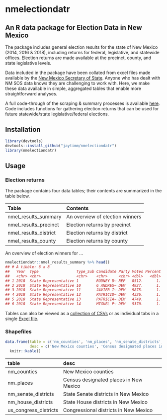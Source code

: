 nmelectiondatr
==============

An R data package for Election Data in New Mexico
-------------------------------------------------

The package includes general election results for the state of New Mexico (2014, 2016 & 2018), including returns for federal, legislative, and statewide offices. Election returns are made available at the precinct, county, and state legislative levels.

Data included in the package have been collated from excel files made available by the [New Mexico Secretary of State](http://www.sos.state.nm.us/Elections_Data/Past_Election_Results.aspx). Anyone who has dealt with NM SOS data knows they are challenging to work with. Here, we make these data available in simple, aggregated tables that enable more straightforward analyses.

A full code-through of the scraping & summary processes is available [here](https://github.com/jaytimm/nmelectiondatr/blob/master/data-raw/scrape_nmelect_data.Rmd). Code includes functions for gathering election returns that can be used for future statewide/state legislative/federal elections.

Installation
------------

``` r
library(devtools)
devtools::install_github("jaytimm/nmelectiondatr")
library(nmelectiondatr)
```

Usage
-----

### Election returns

The package contains four data tables; their contents are summarized in the table below.

| Table                   | Contents                        |
|:------------------------|:--------------------------------|
| nmel\_results\_summary  | An overview of election winners |
| nmel\_results\_precinct | Election returns by precinct    |
| nmel\_results\_district | Election returns by district    |
| nmel\_results\_county   | Election returns by county      |

An overview of election winners for ...

``` r
nmelectiondatr::nmel_results_summary %>% head()
## # A tibble: 6 x 8
##   Year  Type                 Type_Sub Candidate Party Votes Percent Winner
##   <chr> <chr>                <chr>    <chr>     <chr> <dbl>   <dbl> <chr> 
## 1 2018  State Representative 1        RODNEY D~ REP   8512.      1. Winner
## 2 2018  State Representative 10       G ANDRES~ DEM   4927.      1. Winner
## 3 2018  State Representative 11       JAVIER I~ DEM   9875.      1. Winner
## 4 2018  State Representative 12       PATRICIO~ DEM   4326.      1. Winner
## 5 2018  State Representative 13       PATRICIA~ DEM   4749.      1. Winner
## 6 2018  State Representative 14       MIGUEL P~ DEM   5370.      1. Winner
```

Tables can also be viewed as a [collection of CSVs](https://github.com/jaytimm/nmelectiondatr/tree/master/nmelection_tables/CSVs) or as individual tabs in a single [Excel file](https://github.com/jaytimm/nmelectiondatr/tree/master/nmelection_tables/excel).

### Shapefiles

``` r
data.frame(table = c('nm_counties', 'nm_places', 'nm_senate_districts', 'nm_house_districts', 'us_congress_districts'),
           desc = c('New Mexico counties', 'Census designated places in New Mexico', 'State Senate districts in New Mexico', 'State House districts in New Mexico', 'Congressional districts in New Mexico')) %>%
  knitr::kable()
```

| table                   | desc                                   |
|:------------------------|:---------------------------------------|
| nm\_counties            | New Mexico counties                    |
| nm\_places              | Census designated places in New Mexico |
| nm\_senate\_districts   | State Senate districts in New Mexico   |
| nm\_house\_districts    | State House districts in New Mexico    |
| us\_congress\_districts | Congressional districts in New Mexico  |
